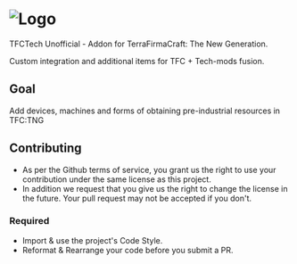 ![Logo](https://raw.githubusercontent.com/Shurgent/TFCTech/master/src/resources/assets/tfctech/textures/TFCTechLogo.png)
==============

TFCTech Unofficial - Addon for TerraFirmaCraft: The New Generation.

Custom integration and additional items for TFC + Tech-mods fusion.

## Goal
Add devices, machines and forms of obtaining pre-industrial resources in TFC:TNG

## Contributing

+ As per the Github terms of service, you grant us the right to use your contribution
  under the same license as this project.
+ In addition we request that you give us the right to change the license in the future.
  Your pull request may not be accepted if you don't.
  
### Required

+ Import & use the project's Code Style.
+ Reformat & Rearrange your code before you submit a PR.
